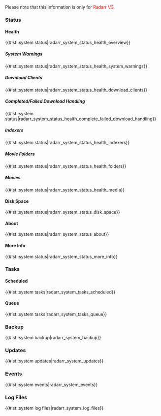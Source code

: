 Please note that this information is only for <span style="color:#ff0000">Radarr V3</span>.

### Status

#### Health

{{\#lst::system status|radarr\_system\_status\_health\_overview}}

##### System Warnings

{{\#lst::system status|radarr\_system\_status\_health\_system\_warnings}}

##### Download Clients

{{\#lst::system status|radarr\_system\_status\_health\_download\_clients}}

##### Completed/Failed Download Handling

{{\#lst::system status|radarr\_system\_status\_health\_complete\_failed\_download\_handling}}

##### Indexers

{{\#lst::system status|radarr\_system\_status\_health\_indexers}}

##### Movie Folders

{{\#lst::system status|radarr\_system\_status\_health\_folders}}

##### Movies

{{\#lst::system status|radarr\_system\_status\_health\_media}}

#### Disk Space

{{\#lst::system status|radarr\_system\_status\_disk\_space}}

#### About

{{\#lst::system status|radarr\_system\_status\_about}}

#### More Info

{{\#lst::system status|radarr\_system\_status\_more\_info}}

### Tasks

#### Scheduled

{{\#lst::system tasks|radarr\_system\_tasks\_scheduled}}

#### Queue

{{\#lst::system tasks|radarr\_system\_tasks\_queue}}

### Backup

{{\#lst::system backup|radarr\_system\_backup}}

### Updates

{{\#lst::system updates|radarr\_system\_updates}}

### Events

{{\#lst::system events|radarr\_system\_events}}

### Log Files

{{\#lst::system log files|radarr\_system\_log\_files}}
